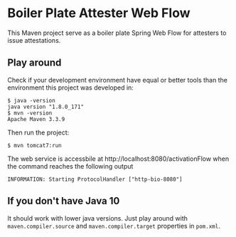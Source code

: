 # Boiler Plate Attester Web Flow #

This Maven project serve as a boiler plate Spring Web Flow for
attesters to issue attestations.

## Play around ##

Check if your development environment have equal or better tools than
the environment this project was developed in:

	$ java -version
	java version "1.8.0_171"
	$ mvn -version
	Apache Maven 3.3.9

Then run the project:

    $ mvn tomcat7:run
	
The web service is accessbile at http://localhost:8080/activationFlow
when the command reaches the following output

    INFORMATION: Starting ProtocolHandler ["http-bio-8080"]

## If you don't have Java 10 ##

It should work with lower java versions. Just play around with
`maven.compiler.source` and `maven.compiler.target` properties in
`pom.xml`.
